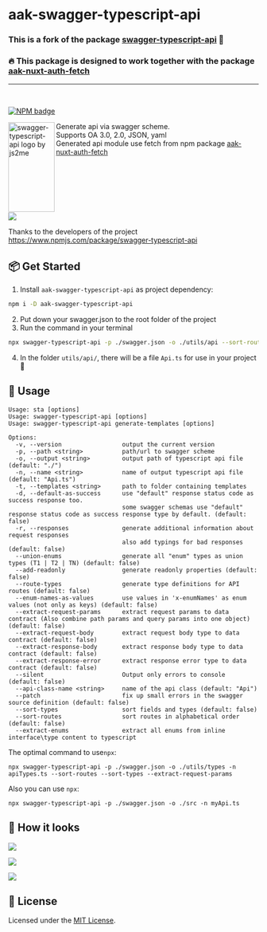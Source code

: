 # aak-swagger-typescript-api 


### This is a fork of the package [swagger-typescript-api](https://www.npmjs.com/package/swagger-typescript-api) 🔱

### 🔥 This package is designed to work together with the package [aak-nuxt-auth-fetch](https://www.npmjs.com/package/aak-nuxt-auth-fetch)

---
<br>

[![NPM badge](https://img.shields.io/npm/v/aak-swagger-typescript-api.svg)](https://www.npmjs.com/package/aak-swagger-typescript-api) 

<img src="https://raw.githubusercontent.com/acacode/swagger-typescript-api/master/assets/swagger-typescript-api-logo.png" align="left"
     title="swagger-typescript-api logo by js2me" width="93" height="180">

Generate api via swagger scheme.  
Supports OA 3.0, 2.0, JSON, yaml  
Generated api module use fetch from npm package [aak-nuxt-auth-fetch](https://www.npmjs.com/package/aak-nuxt-auth-fetch)

<br>
<br>
<br>  
<br>  
<br>  

![](https://raw.githubusercontent.com/acacode/swagger-typescript-api/master/assets/components-converter-example.jpg)    

Thanks to the developers of the project https://www.npmjs.com/package/swagger-typescript-api

## 📦 Get Started

1. Install `aak-swagger-typescript-api` as project dependency:
```bash
npm i -D aak-swagger-typescript-api
```
2. Put down your swagger.json to the root folder of the project
3. Run the command in your terminal
```bash
npx swagger-typescript-api -p ./swagger.json -o ./utils/api --sort-routes --sort-types --extract-request-params
```
4. In the folder `utils/api/`, there will be a file `Api.ts` for use in your project 🤝

## 📄 Usage  

```muse
Usage: sta [options]
Usage: swagger-typescript-api [options]
Usage: swagger-typescript-api generate-templates [options]

Options:
  -v, --version                 output the current version
  -p, --path <string>           path/url to swagger scheme
  -o, --output <string>         output path of typescript api file (default: "./")
  -n, --name <string>           name of output typescript api file (default: "Api.ts")
  -t, --templates <string>      path to folder containing templates
  -d, --default-as-success      use "default" response status code as success response too.
                                some swagger schemas use "default" response status code as success response type by default. (default: false)
  -r, --responses               generate additional information about request responses
                                also add typings for bad responses (default: false)
  --union-enums                 generate all "enum" types as union types (T1 | T2 | TN) (default: false)
  --add-readonly                generate readonly properties (default: false)
  --route-types                 generate type definitions for API routes (default: false)
  --enum-names-as-values        use values in 'x-enumNames' as enum values (not only as keys) (default: false)
  --extract-request-params      extract request params to data contract (Also combine path params and query params into one object) (default: false)
  --extract-request-body        extract request body type to data contract (default: false)
  --extract-response-body       extract response body type to data contract (default: false)
  --extract-response-error      extract response error type to data contract (default: false)
  --silent                      Output only errors to console (default: false)
  --api-class-name <string>     name of the api class (default: "Api")
  --patch                       fix up small errors in the swagger source definition (default: false)
  --sort-types                  sort fields and types (default: false)
  --sort-routes                 sort routes in alphabetical order (default: false)
  --extract-enums               extract all enums from inline interface\type content to typescript 
```

The optimal command to use`npx`:
```
npx swagger-typescript-api -p ./swagger.json -o ./utils/types -n apiTypes.ts --sort-routes --sort-types --extract-request-params
```

Also you can use `npx`:  
```
npx swagger-typescript-api -p ./swagger.json -o ./src -n myApi.ts
```

## 🚀 How it looks  

![](https://raw.githubusercontent.com/acacode/swagger-typescript-api/master/assets/npx.gif)  

![](https://raw.githubusercontent.com/acacode/swagger-typescript-api/master/assets/auth-example.gif)  

![](https://raw.githubusercontent.com/acacode/swagger-typescript-api/master/assets/typings1.gif)  


## 📝 License  
Licensed under the [MIT License](https://github.com/Azirafel17/swagger-typescript-api/blob/master/LICENSE).
